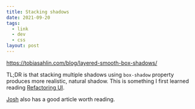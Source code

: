 ```yaml
---
title: Stacking shadows
date: 2021-09-20
tags:
  - link
  - dev
  - css
layout: post
---
```


https://tobiasahlin.com/blog/layered-smooth-box-shadows/

TL;DR is that stacking multiple shadows using `box-shadow` property produces more realistic, natural shadow. This is something I first learned reading [Refactoring UI](https://www.refactoringui.com/).

[Josh](https://www.joshwcomeau.com/css/designing-shadows/) also has a good article worth reading.
